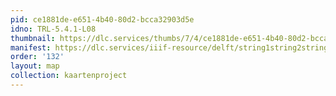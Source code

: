 ```yaml
---
pid: ce1881de-e651-4b40-80d2-bcca32903d5e
idno: TRL-5.4.1-L08
thumbnail: https://dlc.services/thumbs/7/4/ce1881de-e651-4b40-80d2-bcca32903d5e/full/400,339/0/default.jpg
manifest: https://dlc.services/iiif-resource/delft/string1string2string3/kaartenproject-2007/TRL-5.4.1-L08
order: '132'
layout: map
collection: kaartenproject
---
```

